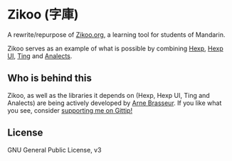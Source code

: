 # Zikoo (字庫)

A rewrite/repurpose of [Zikoo.org](http://zikoo.org), a learning tool for students of Mandarin.

Zikoo serves as an example of what is possible by combining [Hexp](http://github.com/plexus/hexp), [Hexp UI](http://github.com/plexus/hexp), [Ting](http://github.com/plexus/ting) and [Analects](http://github.com/plexus/analects).

## Who is behind this

Zikoo, as well as the libraries it depends on (Hexp, Hexp UI, Ting and Analects) are being actively developed by [Arne Brasseur](http://arnebrasseur.net). If you like what you see, consider [supporting me on Gittip!](https://www.gittip.com/plexus)

## License

GNU General Public License, v3
